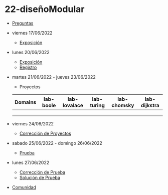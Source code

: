 # 22-diseñoModular

- [Preguntas](https://escuela.it/master-programacion-diseno-software)
- viernes 17/06/2022
  - [Exposición](https://escuela.it/master-programacion-diseno-software)
- lunes 20/06/2022
  - [Exposición](https://escuela.it/master-programacion-diseno-software)
  - [Registro](https://forms.gle/pA2QvsW32P4KtTD77)
- martes 21/06/2022 - jueves 23/06/2022
  - Proyectos
  
  |Domains|lab-boole|lab-lovalace|lab-turing|lab-chomsky|lab-dijkstra|
  |-------|---------|------------|----------|-----------|--------------|
  |       |         |            |          |           |              |
  |       |         |            |          |           |              |
  |       |         |            |          |           |              |
- viernes 24/06/2022
  - [Corrección de Proyectos](https://escuela.it/master-programacion-diseno-software)
- sabado 25/06/2022 - domingo 26/06/2022
  - [Prueba](https://forms.gle/hB9UJoN2PYiexctH8)
- lunes 27/06/2022
  - [Corrección de Prueba](https://escuela.it/master-programacion-diseno-software)
  - [Solución de Prueba](https://docs.google.com/spreadsheets/d/1Uwtqa5VdD5wK2X7eLgkS6_th16aPnsW8pa5Ft2TyLPo/edit#gid=0)
- [Comunidad](https://app.slack.com/client/T02S3KYD464/C02TWF62A4A)